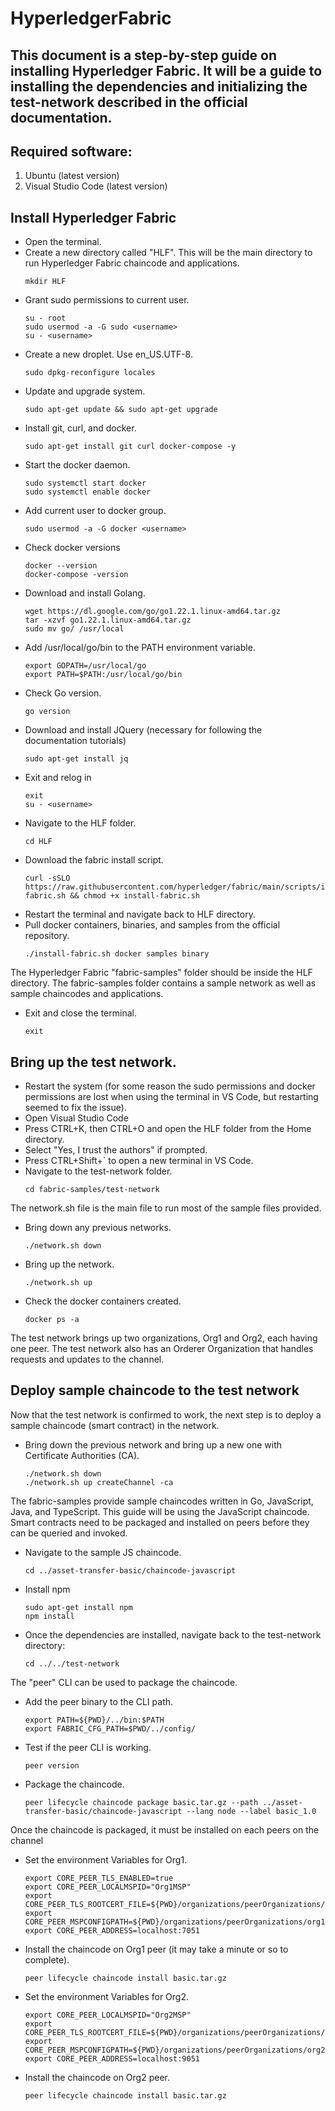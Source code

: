 # HyperledgerFabric

## This document is a step-by-step guide on installing Hyperledger Fabric. It will be a guide to installing the dependencies and initializing the test-network described in the official documentation.

## Required software:
1. Ubuntu (latest version)
2. Visual Studio Code (latest version)

## Install Hyperledger Fabric
* Open the terminal.
* Create a new directory called "HLF". This will be the main directory to run Hyperledger Fabric chaincode and applications.
  ```
  mkdir HLF
  ```
* Grant sudo permissions to current user.
  ```
  su - root
  sudo usermod -a -G sudo <username>
  su - <username>
  ```
* Create a new droplet. Use en_US.UTF-8.
  ```
  sudo dpkg-reconfigure locales
  ```
* Update and upgrade system.
  ```
  sudo apt-get update && sudo apt-get upgrade
  ```
* Install git, curl, and docker.
  ```
  sudo apt-get install git curl docker-compose -y
  ```
* Start the docker daemon.
  ```
  sudo systemctl start docker
  sudo systemctl enable docker
  ```
* Add current user to docker group.
  ```
  sudo usermod -a -G docker <username>
  ```
* Check docker versions
  ```
  docker --version
  docker-compose -version
  ```
* Download and install Golang.
  ```
  wget https://dl.google.com/go/go1.22.1.linux-amd64.tar.gz
  tar -xzvf go1.22.1.linux-amd64.tar.gz
  sudo mv go/ /usr/local
  ```
* Add /usr/local/go/bin to the PATH environment variable.
  ```
  export GOPATH=/usr/local/go
  export PATH=$PATH:/usr/local/go/bin
  ```
* Check Go version.
  ```
  go version
  ```
* Download and install JQuery (necessary for following the documentation tutorials)
  ```
  sudo apt-get install jq
  ```
* Exit and relog in
  ```
  exit
  su - <username>
  ```
* Navigate to the HLF folder.
  ```
  cd HLF
  ```
* Download the fabric install script.
  ```
  curl -sSLO https://raw.githubusercontent.com/hyperledger/fabric/main/scripts/install-fabric.sh && chmod +x install-fabric.sh
  ```
* Restart the terminal and navigate back to HLF directory.
* Pull docker containers, binaries, and samples from the official repository.
  ```
  ./install-fabric.sh docker samples binary
  ```
The Hyperledger Fabric "fabric-samples" folder should be inside the HLF directory. The fabric-samples folder contains a sample network as well as sample chaincodes and applications.
* Exit and close the terminal.
  ```
  exit
  ```
## Bring up the test network.
* Restart the system (for some reason the sudo permissions and docker permissions are lost when using the terminal in VS Code, but restarting seemed to fix the issue).
* Open Visual Studio Code
* Press CTRL+K, then CTRL+O and open the HLF folder from the Home directory.
* Select "Yes, I trust the authors" if prompted.
* Press CTRL+Shift+` to open a new terminal in VS Code.
* Navigate to the test-network folder.
  ```
  cd fabric-samples/test-network
  ```
The network.sh file is the main file to run most of the sample files provided.
* Bring down any previous networks.
  ```
  ./network.sh down
  ```
* Bring up the network.
  ```
  ./network.sh up
  ```
* Check the docker containers created.
  ```
  docker ps -a
  ```
The test network brings up two organizations, Org1 and Org2, each having one peer. The test network also has an Orderer Organization that handles requests and updates to the channel.
## Deploy sample chaincode to the test network
Now that the test network is confirmed to work, the next step is to deploy a sample chaincode (smart contract) in the network.
* Bring down the previous network and bring up a new one with Certificate Authorities (CA).
  ```
  ./network.sh down
  ./network.sh up createChannel -ca
  ```
The fabric-samples provide sample chaincodes written in Go, JavaScript, Java, and TypeScript. This guide will be using the JavaScript chaincode.
Smart contracts need to be packaged and installed on peers before they can be queried and invoked.
* Navigate to the sample JS chaincode.
  ```
  cd ../asset-transfer-basic/chaincode-javascript
  ```
* Install npm
  ```
  sudo apt-get install npm
  npm install
  ```
* Once the dependencies are installed, navigate back to the test-network directory:
  ```
  cd ../../test-network
  ```
The "peer" CLI can be used to package the chaincode.
* Add the peer binary to the CLI path.
  ```
  export PATH=${PWD}/../bin:$PATH
  export FABRIC_CFG_PATH=$PWD/../config/
  ```
* Test if the peer CLI is working.
  ```
  peer version
  ```
* Package the chaincode.
  ```
  peer lifecycle chaincode package basic.tar.gz --path ../asset-transfer-basic/chaincode-javascript --lang node --label basic_1.0
  ```
Once the chaincode is packaged, it must be installed on each peers on the channel
* Set the environment Variables for Org1.
  ```
  export CORE_PEER_TLS_ENABLED=true
  export CORE_PEER_LOCALMSPID="Org1MSP"
  export CORE_PEER_TLS_ROOTCERT_FILE=${PWD}/organizations/peerOrganizations/org1.example.com/peers/peer0.org1.example.com/tls/ca.crt
  export CORE_PEER_MSPCONFIGPATH=${PWD}/organizations/peerOrganizations/org1.example.com/users/Admin@org1.example.com/msp
  export CORE_PEER_ADDRESS=localhost:7051
  ```
* Install the chaincode on Org1 peer (it may take a minute or so to complete).
  ```
  peer lifecycle chaincode install basic.tar.gz
  ```
* Set the environment Variables for Org2.
  ```
  export CORE_PEER_LOCALMSPID="Org2MSP"
  export CORE_PEER_TLS_ROOTCERT_FILE=${PWD}/organizations/peerOrganizations/org2.example.com/peers/peer0.org2.example.com/tls/ca.crt
  export CORE_PEER_MSPCONFIGPATH=${PWD}/organizations/peerOrganizations/org2.example.com/users/Admin@org2.example.com/msp
  export CORE_PEER_ADDRESS=localhost:9051
  ```
* Install the chaincode on Org2 peer.
  ```
  peer lifecycle chaincode install basic.tar.gz
  ```
  
